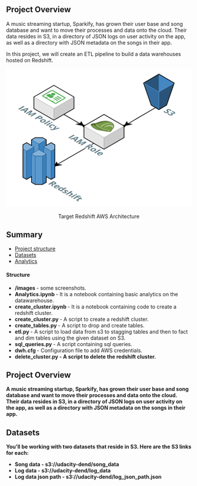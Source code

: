 ## Project Overview

A music streaming startup, Sparkify, has grown their user base and song database and want to move their processes and data onto the cloud. Their data resides in S3, in a directory of JSON logs on user activity on the app, as well as a directory with JSON metadata on the songs in their app.

In this project, we will create an ETL pipeline to build a data warehouses hosted on Redshift. 
<div align="center">
<img src=images/redshift_target.png >
<p>Target Redshift AWS Architecture</p>
</div>

## Summary
* [Project structure](#Structure)
* [Datasets](#Datasets)
* [Analytics](#analytics)


#### Structure

* <b> /images </b> - some screenshots.
* <b> Analytics.ipynb </b> - It is a notebook containing basic analytics on the datawarehouse.
* <b> create_cluster.ipynb </b> - It is a notebook containing code to create a redshift cluster.
* <b> create_cluster.py </b> - A script to create a redshift cluster.
* <b> create_tables.py </b> - A script to drop and create tables.
* <b> etl.py </b> - A script to load data from s3 to stagging tables and then to fact and dim tables using the given dataset on S3.
* <b> sql_queries.py </b> - A script containing sql queries.
* <b> dwh.cfg </b> - Configuration file to add AWS credentials.
* <b> delete_cluster.py - A script to delete the redshift cluster.
  
  
## Project Overview

A music streaming startup, Sparkify, has grown their user base and song database and want to move their processes and data onto the cloud. Their data resides in S3, in a directory of JSON logs on user activity on the app, as well as a directory with JSON metadata on the songs in their app.

## Datasets

You'll be working with two datasets that reside in S3. Here are the S3 links for each:

* <b> Song data </b> - s3://udacity-dend/song_data
* <b> Log data </b> - s3://udacity-dend/log_data
* <b> Log data json path </b> - s3://udacity-dend/log_json_path.json
